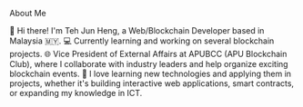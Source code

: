 

About Me

👋 Hi there! I'm Teh Jun Heng, a Web/Blockchain Developer based in Malaysia 🇲🇾.
💻 Currently learning and working on several blockchain projects.
🌐 Vice President of External Affairs at APUBCC (APU Blockchain Club), where I collaborate with industry leaders and help organize exciting blockchain events.
🚀 I love learning new technologies and applying them in projects, whether it's building interactive web applications, smart contracts, or expanding my knowledge in ICT.
